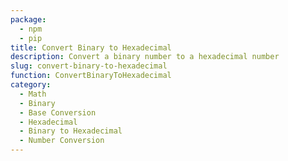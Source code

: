 ```yaml
---
package:
  - npm
  - pip
title: Convert Binary to Hexadecimal
description: Convert a binary number to a hexadecimal number
slug: convert-binary-to-hexadecimal
function: ConvertBinaryToHexadecimal
category:
  - Math
  - Binary
  - Base Conversion
  - Hexadecimal
  - Binary to Hexadecimal
  - Number Conversion
---
```

